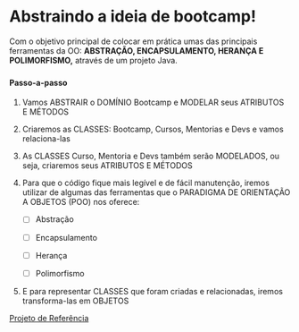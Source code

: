 # Abstraindo a ideia de bootcamp!

Com o objetivo principal de colocar em prática umas das principais ferramentas da OO: **ABSTRAÇÃO, ENCAPSULAMENTO, HERANÇA E POLIMORFISMO,** através de um projeto Java.

### 

#### Passo-a-passo

1. Vamos ABSTRAIR o DOMÍNIO Bootcamp e MODELAR seus ATRIBUTOS E MÉTODOS

2. Criaremos as CLASSES: Bootcamp, Cursos, Mentorias e Devs e vamos relaciona-las

3. As CLASSES Curso, Mentoria e Devs também serão MODELADOS, ou seja, criaremos seus ATRIBUTOS E MÉTODOS

4. Para que o código fique mais legível e de fácil manutenção, iremos utilizar de algumas das ferramentas que o PARADIGMA DE ORIENTAÇÃO A OBJETOS (POO) nos oferece: 

   - [ ] Abstração

   - [ ] Encapsulamento

   - [ ] Herança

   - [ ] Polimorfismo

     

5. E para representar CLASSES que foram criadas e relacionadas, iremos transforma-las em OBJETOS





[Projeto de Referência](https://github.com/cami-la/desafio-poo-dio)